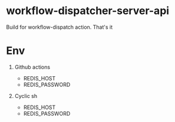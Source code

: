 # workflow-dispatcher-server-api

Build for workflow-dispatch action. That's it

# Env

1.  Github actions
    - REDIS_HOST
    - REDIS_PASSWORD
   
2.  Cyclic sh
    - REDIS_HOST
    - REDIS_PASSWORD   